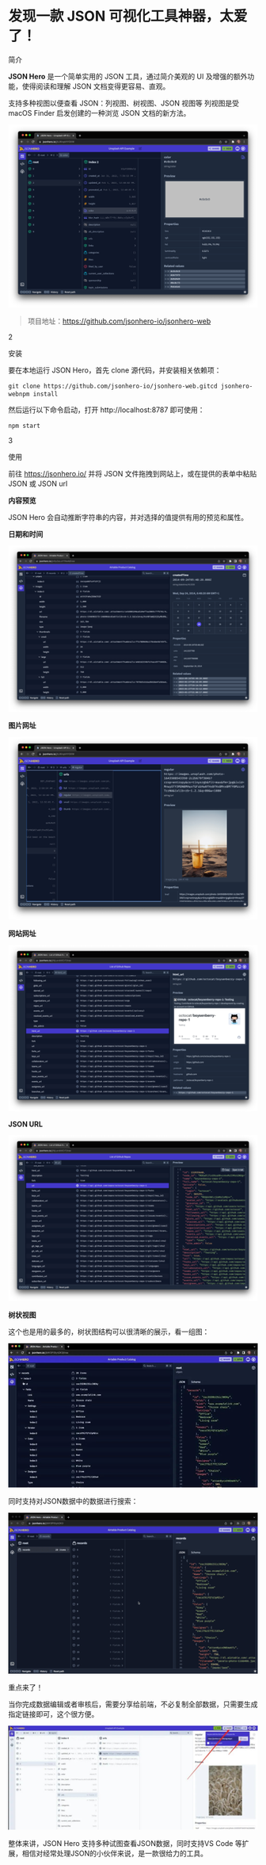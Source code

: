 # 发现一款 JSON 可视化工具神器，太爱了！

简介

**JSON Hero** 是一个简单实用的 JSON 工具，通过简介美观的 UI 及增强的额外功能，使得阅读和理解 JSON 文档变得更容易、直观。

支持多种视图以便查看 JSON：列视图、树视图、JSON 视图等 列视图是受 macOS Finder 启发创建的一种浏览 JSON 文档的新方法。

![图片](./json/640.png)

> 项目地址：https://github.com/jsonhero-io/jsonhero-web

2

安装

要在本地运行 JSON Hero，首先 clone 源代码，并安装相关依赖项：

```
git clone https://github.com/jsonhero-io/jsonhero-web.gitcd jsonhero-webnpm install
```

然后运行以下命令启动，打开 http://localhost:8787 即可使用：

```
npm start
```

3

使用

前往 https://jsonhero.io/ 并将 JSON 文件拖拽到网站上，或在提供的表单中粘贴 JSON 或 JSON url

**内容预览**

JSON Hero 会自动推断字符串的内容，并对选择的值提供有用的预览和属性。

**日期和时间**

![图片](./json/641.png)

**图片网址**

![图片](./json/642.png)

**网站网址**

![图片](./json/643.png)

**JSON URL**

![图片](./json/644.png)

**树状视图**

这个也是用的最多的，树状图结构可以很清晰的展示，看一组图：

![图片](./json/645.jpg)

同时支持对JSON数据中的数据进行搜索：

![图片](./json/646.gif)

重点来了！

当你完成数据编辑或者审核后，需要分享给前端，不必复制全部数据，只需要生成指定链接即可，这个很方便。

![图片](./json/647.jpg)

整体来讲，JSON Hero 支持多种试图查看JSON数据，同时支持VS Code 等扩展，相信对经常处理JSON的小伙伴来说，是一款很给力的工具。